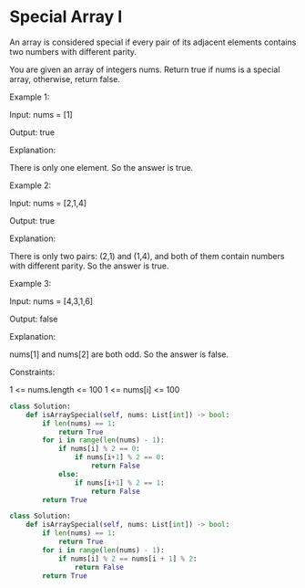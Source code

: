 # Special Array I

An array is considered special if every pair of its adjacent elements contains two numbers with different parity.

You are given an array of integers nums. Return true if nums is a special array, otherwise, return false.

Example 1:

Input: nums = [1]

Output: true

Explanation:

There is only one element. So the answer is true.

Example 2:

Input: nums = [2,1,4]

Output: true

Explanation:

There is only two pairs: (2,1) and (1,4), and both of them contain numbers with different parity. So the answer is true.

Example 3:

Input: nums = [4,3,1,6]

Output: false

Explanation:

nums[1] and nums[2] are both odd. So the answer is false.

Constraints:

1 <= nums.length <= 100
1 <= nums[i] <= 100

```python
class Solution:
    def isArraySpecial(self, nums: List[int]) -> bool:
        if len(nums) == 1:
            return True
        for i in range(len(nums) - 1):
            if nums[i] % 2 == 0:
                if nums[i+1] % 2 == 0:
                    return False
            else:
                if nums[i+1] % 2 == 1:
                    return False
        return True
```

```python
class Solution:
    def isArraySpecial(self, nums: List[int]) -> bool:
        if len(nums) == 1:
            return True
        for i in range(len(nums) - 1):
            if nums[i] % 2 == nums[i + 1] % 2:
                return False
        return True
```
